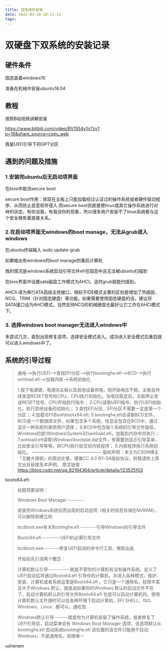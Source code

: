 ```yaml
---
title: 双系统的安装
date: 2022-03-20 18:11:13
tags:
---
```



# 双硬盘下双系统的安装记录

## 硬件条件

固态装着windows10

准备在机械中安装ubuntu18.04



## 教程

按照B站视频讲解安装

https://www.bilibili.com/video/BV1554y1n7zv?p=16&share_source=copy_web

我是UEFI引导下的GPT分区



## 遇到的问题及措施

### 1.安装完ubuntu后无启动项界面

在bios中取消secure boot

secure boot作用：体现在主板上只能加载经过认证过的操作系统或者硬件驱动程序，从而防止恶意软件侵入.而secure boot则直接使linux或其它操作系统进行对峙的状态，有你没我，有我没你的现象，所以很多用户安装不了linux系统都与这个安全根有着直接关系。

### 2.在启动项界面无windows的boot manage，无法从grub进入windows

在ubuntu终端输入 sudo update-grub

如果输出有windows的boot manage则重启计算机

我的情况是windows系统启动引导文件efi在固态中且无法被ubuntu扫描到

在bios界面中设置sata磁盘工作模式为AHCI。这时grub就能扫描到。

AHCIl:译为串行ATA高级主控接口，相较于IDE模式主要的区别是增加了热插拔、NCQ、TRIM（针对固态硬盘）等功能。如果需要使用固态硬盘的话，建议将SATA接口设为AHCI模式。当然支持NCQ的机械硬盘也最好让它工作在AHCI模式下。



### 3.	选择windows boot manager无法进入windows中

多尝试几次，直到出现修复选项，选择安全模式进入。成功进入安全模式后重启就可以进入windows中了。



## 系统的引导过程

> 通电-->执行UEFI-->查找EFI分区-->执行bootmgfw.efi-->BCD-->执行winload.efi-->加载内核-->系统初始化
>
> 1.按下电源键，电源向主板以及其他设备供电，刚开始电压不稳，主板会持续发送RESET信号给CPU，CPU执行初始化。当电压稳定后，主板停止发送RESET信号，CPU开始执行指令；
> 2.CPU读取UEFI指令，执行UEFI初始化，执行其他设备的初始化；
> 3.查找EFI分区，EFI分区不需要一定是第一个分区；
> 4.加载\EFI\Boot\bootx64.efi;
> 5.bootmgfw,efi会读取BCD文件，BCD是一个数据库文件，如果包含多个系统，信息会包含在BCD中，通过显示一种系统列表供用户选择；
> 6.BCD中包含每个系统的引导文件路径，Windows的是\Windows\System32\winload.efi，加载到内存中并执行；
> 7.winload.efi读取\Windows\bootstat.dat文件，有需要则显示引导菜单，比如安全引导等等。将CPU执行权交给内核程序；
> 8.内核程序执行系统初始化。
> ————————————————
> 版权声明：本文为CSDN博主「无糖大碴粥」的原创文章，遵循CC 4.0 BY-SA版权协议，转载请附上原文出处链接及本声明。
> 原文链接：https://blog.csdn.net/qq_62194364/article/details/123525103

bootx64.efi:

> 标题简要说明：
>
> Windows Boot Manager --------
>
> 安装完Windows系统后⽽出现的启动选项（相关的信息存储在NVRAM），可以删除和建⽴和
>
> bcdboot.exe有关Bootmgfw.efi --------引导Windows的引导⽂件 
>
> Bootx64.efi ---------UEFI的必需引导⽂件
>
> bcdboot.exe--------修复UEFI启动的命令⾏⼯具，微软出品
>
> 
>
> 开始前先引进两个概念：
>
> 计算机默认引导\-----------就是不管你的计算机有没有操作系统，定义了UEFI启动后将通过Bootx64.efi 引导你的计算机，并进⼊各种模式，维护、安装、计算机或者系统这⾥是Bootx64.efi ，它只是⼀个通⽤名，权限丰富且⼤于Windows 默认，就是说如果你的Windows 默认的启动⽂件不在了，启动计算机默认的引导⽂件Bootx64.efi 也是可以启动计算机的。使⽤计算机默认⽂件随时可以在各种环境下启动计算机，EFI SHELL、ISO、Windows、Linux...都可以，通吃型.
>
> Windows默认引导-------就是你为计算机安装了操作系统，或者修复了UEFI引导后，启动菜单会有 Windows Boot Manager 选项，该选项默认从bootmgfw.efi 启动系统bootmgfw.efi 该位置的该⽂件只能⽤于启动Windows，不是通⽤名，权限单⼀

ushenem 
